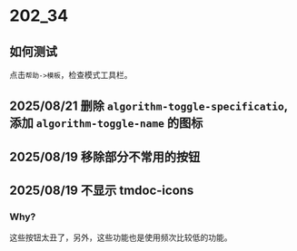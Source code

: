 # 202_34
## 如何测试
点击`帮助->模板`，检查模式工具栏。

## 2025/08/21 删除 `algorithm-toggle-specificatio`,添加 `algorithm-toggle-name` 的图标

## 2025/08/19 移除部分不常用的按钮

## 2025/08/19 不显示 tmdoc-icons
### Why?
这些按钮太丑了，另外，这些功能也是使用频次比较低的功能。
